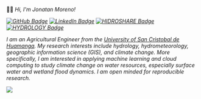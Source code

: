 
👨‍💻 <i> Hi, I'm Jonatan Moreno!</a>
<!--
<h1 align="center">
    <img src="https://readme-typing-svg.herokuapp.com/?font=Righteous&size=35&center=true&vCenter=true&width=500&height=50&duration=3000&lines=Hi+There!+👋;+I'm+Jonatan+Moreno!;" />
</h1>

<!--
👨‍💻 <i> Hi, I'm Jonatan Moreno!</a>
-->
<!--
<!--
  <img src="https://media.giphy.com/media/hvRJCLFzcasrR4ia7z/giphy.gif" width="30"></h1>
-->
<!--
[![GitHub Badge](https://img.shields.io/github/followers/giswqs?style=social)](https://github.com/giswqs?tab=followers)
-->
[![GitHub Badge](https://img.shields.io/badge/My-GitHub-white)](https://github.com/jonatanmoreno777)
[![LinkedIn Badge](https://img.shields.io/badge/My-LinkedIn-blue)](https://www.linkedin.com/in/jonatan-moreno-03417b264/)
[![HIDROSHARE Badge](https://img.shields.io/badge/HIDRO-SHARE-green)](https://www.hydroshare.org/resource/9e6676d17c854e4f8dff4dcedf8f97cb/)
[![HYDROLOGY Badge](https://img.shields.io/badge/CRAN-HYDRO-cyan)](https://cran.r-project.org/web/views/Hydrology.html)

I am an Agricultural Engineer from the [University of San Cristobal de Huamanga](https://enlinea.unsch.edu.pe/). My research interests include hydrology, hydrometeorology, geographic information science (GIS), and climate change. More specifically, I am interested in applying machine learning and cloud computing to study climate change on water resources, especially surface water and wetland flood dynamics. I am open minded for reproducible research.

 <a href="mailto:elmermorenovillafuerte@gmail.com?subject=[GitHub]%20🔥%20Prise%20de%20contact&Jonatan=Moreno%20Stan%2C%0A%0AJe%20viens%20vers%20toi%20aujourd%27hui%20apr%C3%A8s%20avoir%20vu%20ton%20profil%20GitHub%20pour%20..."><img src="https://img.shields.io/badge/e‑mail-D14836.svg?style=for-the-badge&logo=GMail&logoColor=white"/></a>
<!--
---
## 🛠️ My Favorite Tools
<code><a href="https://www.python.org/" target="_blank"><img height="45" src="https://www.vectorlogo.zone/logos/python/python-ar21.svg"></a></code>
        <code><a href="https://jupyter.org/" target="_blank"><img height="45" src="https://www.vectorlogo.zone/logos/jupyter/jupyter-ar21.svg"></a></code>
        <code><a href="https://numpy.org/" target="_blank"><img height="45" src="https://www.vectorlogo.zone/logos/numpy/numpy-ar21.svg"></a></code>
        <code><a href="https://pandas.pydata.org/" target="_blank"><img height="45" src="https://upload.wikimedia.org/wikipedia/commons/e/ed/Pandas_logo.svg"></a></code>
        <code><a href="https://matplotlib.org/" target="_blank"><img height="45" src="https://upload.wikimedia.org/wikipedia/commons/8/84/Matplotlib_icon.svg"></a></code>
-->
<!--
### 👨‍💻 Programming Languages
<!--
<p>
    <a href="https://github.com/search?q=user%3ADenverCoder1+is%3Arepo+language%3Ar"><img alt="R" src="https://img.shields.io/badge/%20-%2314354C.svg?logo=R&logoColor=white"></a>
    <a href="https://github.com/search?q=user%3ADenverCoder1+is%3Arepo+language%3Ajupyter"><img alt="R" src="https://img.shields.io/badge/%20-%2314354C.svg?logo=Jupyter&logoColor=orange"></a>
    <a href="https://github.com/search?q=user%3ADenverCoder1+is%3Arepo+language%3Aqgis"><img alt="QGIS" src="https://img.shields.io/badge/%20-%2314354C.svg?logo=QGIS&logoColor=green"></a>
    <a href="https://github.com/search?q=user%3ADenverCoder1+is%3Arepo+language%3Apython"><img alt="Python" src="https://img.shields.io/badge/Python%20-%2314354C.svg?logo=python&logoColor=white"></a>
    <a href="https://github.com/search?q=user%3ADenverCoder1+is%3Arepo+language%3Aspyder"><img alt="Spyder" src="https://raw.githubusercontent.com/spyder-ide/spyder/master/branding/logo/spyder_readme_banner.png" height="21"></a>
    <a href="https://github.com/search?q=user%3ADenverCoder1+is%3Arepo+language%3Aspyder"><img alt="Spyder" src="https://img.shields.io/badge/anaconda-42B029.svg?&style=for-the-badge&logo=anaconda&logoColor=white" height="21"></a>
 <!--
![JonatanMoreno's GitHub stats](https://github-readme-stats.vercel.app/api?username=jonatanmoreno777&show_icons=true&theme=radical)
### Open-source Projects
<!--
- **Linux:** [manjaro-linux](https://github.com/giswqs/manjaro-linux)
- **R packages:** [whiteboxR](https://github.com/giswqs/whiteboxR)
- **Python packages:** [geemap](https://github.com/giswqs/geemap) | [leafmap](https://github.com/giswqs/leafmap) | [eefolium](https://github.com/giswqs/eefolium) | [geehydro](https://github.com/giswqs/geehydro) | [lidar](https://github.com/giswqs/lidar) | [whitebox](https://github.com/giswqs/whitebox) | [whiteboxgui](https://github.com/giswqs/whiteboxgui) | [geospatial](https://github.com/giswqs/geospatial) | [pygis](https://github.com/giswqs/pygis) | [pypackage](https://github.com/giswqs/pypackage)
-->
<!--
### 🧰 Frameworks and Libraries
<!--
<p>
    <a href="#"><img alt="Xarray" src="https://img.shields.io/badge/Xarray%20-%23D00000.svg?logo=Xarray&logoColor=white"></a>
    <a href="#"><img alt="NumPy" src="https://img.shields.io/badge/Numpy%20-%23013243.svg?logo=numpy&logoColor=white"></a>
    <a href="#"><img alt="Pandas" src="https://img.shields.io/badge/Pandas%20-%23150458.svg?logo=pandas&logoColor=white"></a>
    <a href="#"><img alt="Matplotlib" src="https://img.shields.io/badge/Matplotlib-20232A?style=for-the-badge&logo=Matplotlib&logoColor=61DAFB"></a>
    <a href="#"><img alt="Cartopy" src="https://img.shields.io/badge/Cartopy-563D7C?style=for-the-badge&logo=Cartopy&logoColor=white"></a>
</p>
<!--
![github stats](https://github-readme-stats-sigma-five.vercel.app/api?username=giswqs&show_icons=true)
![Top Langs](https://github-readme-stats-sigma-five.vercel.app/api/top-langs/?username=giswqs&langs_count=3&hide=javascript,go,html,css,tex)
-->
<!-- ![Top Langs](https://github-readme-stats.vercel.app/api/top-langs/?username=giswqs&hide_langs_below=10) -->
<!--
**jonatanmoreno777/jonatanmoreno777** is a ✨ _special_ ✨ repository because its `README.md` (this file) appears on your GitHub profile.
<!--
Here are some ideas to get you started:

- 🔭 👨‍💻 I’m currently working on ...
- 🌱 I’m currently learning ...
- 👯 I’m looking to collaborate on ...
- 🤔 I’m looking for help with ...
- 💬 Ask me about ...
- 📫 How to reach me: ...
- 😄 👨‍🎓 Pronouns: ...
- ⚡ Fun fact: ...
-->
